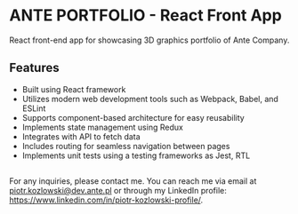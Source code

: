 # ANTE PORTFOLIO - React Front App

React front-end app for showcasing 3D graphics portfolio of Ante Company.

## Features

- Built using React framework
- Utilizes modern web development tools such as Webpack, Babel, and ESLint
- Supports component-based architecture for easy reusability
- Implements state management using Redux
- Integrates with API to fetch data
- Includes routing for seamless navigation between pages
- Implements unit tests using a testing frameworks as Jest, RTL

##

For any inquiries, please contact me.
You can reach me via email at piotr.kozlowski@dev.ante.pl or through my LinkedIn profile: https://www.linkedin.com/in/piotr-kozlowski-profile/.
